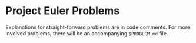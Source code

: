 # Project Euler Problems

Explanations for straight-forward problems are in code comments. For more involved problems, there will be an accompanying `$PROBLEM.md` file.
